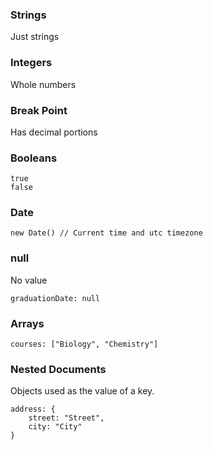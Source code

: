 ### Strings
Just strings
### Integers
Whole numbers
### Break Point
Has decimal portions
### Booleans
```
true
false
```
### Date
```
new Date() // Current time and utc timezone
```
### null
No value
```
graduationDate: null
```
### Arrays
```
courses: ["Biology", "Chemistry"]
```
### Nested Documents
Objects used as the value of a key.
```
address: {
	street: "Street",
	city: "City"
}
```